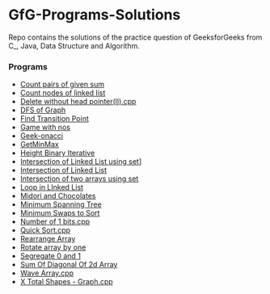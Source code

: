 # GfG-Programs-Solutions
Repo contains the solutions of the practice question of GeeksforGeeks from C_, Java, Data Structure and Algorithm.

### Programs
- [Count pairs of given sum](Count_pairs_of_given_sum.cpp)
- [Count nodes of linked list](Count_nodes_of_linked_list.cpp)
- [Delete without head pointer(ll).cpp](Delete_without_head_pointer(ll).cpp)
- [DFS of Graph](DFS_of_Graph.cpp)
- [Find Transition Point](Find_Transition_Point.cpp)
- [Game with nos](game_with_nos.cpp)
- [Geek-onacci](Geek-onacci.cpp)
- [GetMinMax](getminmax.cpp)
- [Height Binary Iterative](Height_Binary_Iterative.cpp)
- [Intersection of Linked List using set](Intersection_of_Linked_List_using_set.cpp)]
- [Intersection of Linked List](Intersection_of_Linked_List.cpp)
- [Intersection of two arrays using set](Intersection_of_two_arrays_using_set.cpp)
- [Loop in LInked List](Loop_in_Linked_List.cpp)
- [Midori and Chocolates](Midori_and_Chocolates.cpp)
- [Minimum Spanning Tree](Minimum_Spanning_Tree.cpp)
- [Minimum Swaps to Sort](Minimum_Swaps_to_Sort.cpp)
- [Number of 1 bits.cpp](Number_of_1_bits.cpp)
- [Quick Sort.cpp](Quick_Sort.cpp)
- [Rearrange Array](Rearrange_Array.cpp)
- [Rotate array by one](Rotate_array_by_one.c)
- [Segregate 0 and 1](Segregate_0_1.cpp)
- [Sum Of Diagonal Of 2d Array](SumOfDiagonalOf2dArray.java)
- [Wave Array.cpp](Wave_Array.cpp)
- [X Total Shapes - Graph.cpp](X_Total_Shapes.cpp)




